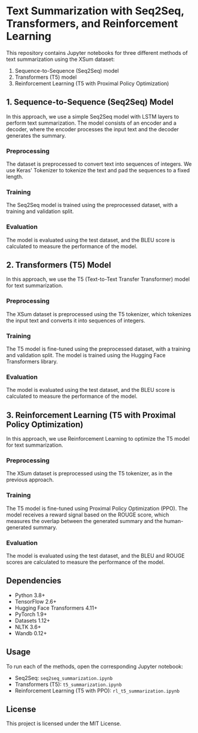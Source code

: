 # Text Summarization with Seq2Seq, Transformers, and Reinforcement Learning

This repository contains Jupyter notebooks for three different methods of text summarization using the XSum dataset:

1. Sequence-to-Sequence (Seq2Seq) model
2. Transformers (T5) model
3. Reinforcement Learning (T5 with Proximal Policy Optimization)

## 1. Sequence-to-Sequence (Seq2Seq) Model

In this approach, we use a simple Seq2Seq model with LSTM layers to perform text summarization. The model consists of an encoder and a decoder, where the encoder processes the input text and the decoder generates the summary.

### Preprocessing

The dataset is preprocessed to convert text into sequences of integers. We use Keras' Tokenizer to tokenize the text and pad the sequences to a fixed length.

### Training

The Seq2Seq model is trained using the preprocessed dataset, with a training and validation split.

### Evaluation

The model is evaluated using the test dataset, and the BLEU score is calculated to measure the performance of the model.

## 2. Transformers (T5) Model

In this approach, we use the T5 (Text-to-Text Transfer Transformer) model for text summarization.

### Preprocessing

The XSum dataset is preprocessed using the T5 tokenizer, which tokenizes the input text and converts it into sequences of integers.

### Training

The T5 model is fine-tuned using the preprocessed dataset, with a training and validation split. The model is trained using the Hugging Face Transformers library.

### Evaluation

The model is evaluated using the test dataset, and the BLEU score is calculated to measure the performance of the model.

## 3. Reinforcement Learning (T5 with Proximal Policy Optimization)

In this approach, we use Reinforcement Learning to optimize the T5 model for text summarization.

### Preprocessing

The XSum dataset is preprocessed using the T5 tokenizer, as in the previous approach.

### Training

The T5 model is fine-tuned using Proximal Policy Optimization (PPO). The model receives a reward signal based on the ROUGE score, which measures the overlap between the generated summary and the human-generated summary.

### Evaluation

The model is evaluated using the test dataset, and the BLEU and ROUGE scores are calculated to measure the performance of the model.

## Dependencies

- Python 3.8+
- TensorFlow 2.6+
- Hugging Face Transformers 4.11+
- PyTorch 1.9+
- Datasets 1.12+
- NLTK 3.6+
- Wandb 0.12+

## Usage

To run each of the methods, open the corresponding Jupyter notebook:

- Seq2Seq: `seq2seq_summarization.ipynb`
- Transformers (T5): `t5_summarization.ipynb`
- Reinforcement Learning (T5 with PPO): `rl_t5_summarization.ipynb`

## License

This project is licensed under the MIT License.
